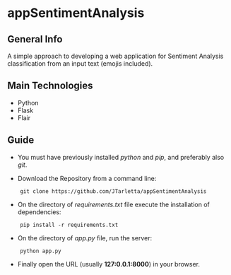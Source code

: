 # appSentimentAnalysis

## General Info
A simple approach to developing a web application for Sentiment Analysis classification from an input text (emojis included).

## Main Technologies 
- Python 
- Flask 
- Flair

## Guide

* You must have previously installed *python* and *pip*, and preferably also *git*.

* Download the Repository from a command line:

```
	git clone https://github.com/JTarletta/appSentimentAnalysis
```

* On the directory of *requirements.txt* file execute the installation of dependencies:
```
	pip install -r requirements.txt
```  
* On the directory of *app.py* file, run the server:
```
	python app.py
```
* Finally open the URL (usually **127:0.0.1:8000**) in your browser.	 
